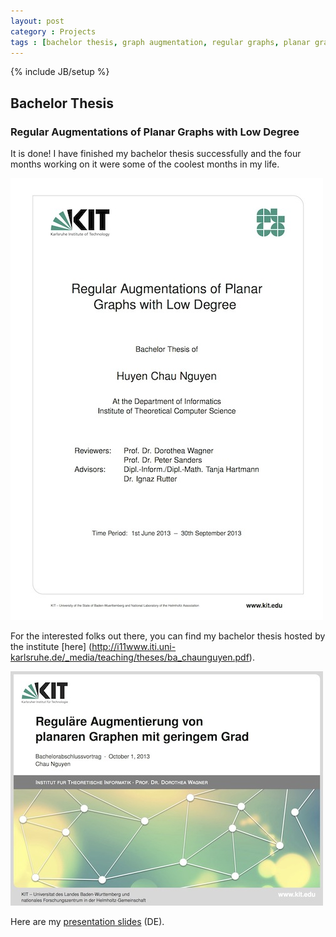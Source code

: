 ```yaml
---
layout: post
category : Projects
tags : [bachelor thesis, graph augmentation, regular graphs, planar graphs]
---
```

{% include JB/setup %}


## Bachelor Thesis
### Regular Augmentations of Planar Graphs with Low Degree
It is done! I have finished my bachelor thesis successfully and the four months working on it were some of the coolest months in my life.

![Bachelor Thesis](/assets/img/bachelor1.jpg "Regular Augmentations of Planar Graphs with Low Degree")

For the interested folks out there, you can find my bachelor thesis hosted by the institute [here] (http://i11www.iti.uni-karlsruhe.de/_media/teaching/theses/ba_chaunguyen.pdf). 

![Bachelor Thesis Slides](/assets/img/bachelor2.jpg "Regular Augmentations of Planar Graphs with Low Degree Presentation Slides")

Here are my [presentation slides](/assets/docs/BachelorThesis_Pres.pdf) (DE).